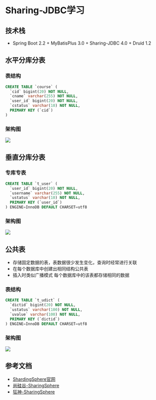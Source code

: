 # Sharing-JDBC学习

## 技术栈

* Spring Boot 2.2 + MyBatisPlus 3.0 + Sharing-JDBC 4.0 + Druid 1.2

## 水平分库分表

### 表结构

```sql
CREATE TABLE `course` (
  `cid` bigint(20) NOT NULL,
  `cname` varchar(255) NOT NULL,
  `user_id` bigint(20) NOT NULL,
  `cstatus` varchar(10) NOT NULL,
  PRIMARY KEY (`cid`)
)
```

### 架构图

![](https://my-guliedu.oss-cn-beijing.aliyuncs.com/sharding-jdbc/%E6%B0%B4%E5%B9%B3%E5%88%86%E5%BA%93%E5%88%86%E8%A1%A8.png)

## 垂直分库分表

### 专库专表

```sql
CREATE TABLE `t_user` (
  `user_id` bigint(20) NOT NULL,
  `username` varchar(255) NOT NULL,
  `ustatus` varchar(10) NOT NULL,
  PRIMARY KEY (`user_id`)
) ENGINE=InnoDB DEFAULT CHARSET=utf8
```

### 架构图

![](https://my-guliedu.oss-cn-beijing.aliyuncs.com/sharding-jdbc/%E4%B8%93%E5%BA%93%E4%B8%93%E8%A1%A8.png)

## 公共表

* 存储固定数据的表，表数据很少发生变化，查询时经常进行关联
* 在每个数据库中创建出相同结构公共表
* 插入时类似广播模式 每个数据库中的该表都存储相同的数据

### 表结构

```sql
CREATE TABLE `t_udict` (
  `dictid` bigint(20) NOT NULL,
  `ustatus` varchar(100) NOT NULL,
  `uvalue` varchar(100) NOT NULL,
  PRIMARY KEY (`dictid`)
) ENGINE=InnoDB DEFAULT CHARSET=utf8
```

### 架构图

![](https://my-guliedu.oss-cn-beijing.aliyuncs.com/sharding-jdbc/%E5%85%AC%E5%85%B1%E8%A1%A8.png)

## 参考文档

* [ShardingSphere官网](https://shardingsphere.apache.org/index_zh.html)
* [尚硅谷-SharingSphere](https://www.bilibili.com/video/BV1LK411s7RX)
* [狂神-SharingSphere](https://www.kuangstudy.com/zl/sharding)